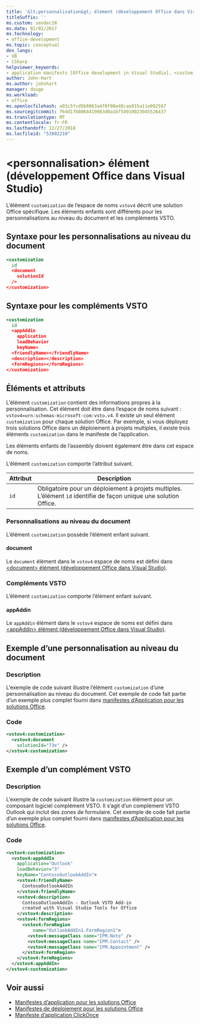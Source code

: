 ```yaml
---
title: '&lt;personnalisation&gt; élément (développement Office dans Visual Studio)'
titleSuffix: ''
ms.custom: seodec18
ms.date: 02/02/2017
ms.technology:
- office-development
ms.topic: conceptual
dev_langs:
- VB
- CSharp
helpviewer_keywords:
- application manifests [Office development in Visual Studio], <customization> element
author: John-Hart
ms.author: johnhart
manager: douge
ms.workload:
- office
ms.openlocfilehash: a93c5fcd5b8863a4f0f80e48caa915a11e092587
ms.sourcegitcommit: f6dd17b0864419083d0a1bf54910023045526437
ms.translationtype: MT
ms.contentlocale: fr-FR
ms.lasthandoff: 12/27/2018
ms.locfileid: "53802210"
---
```

# <a name="ltcustomizationgt-element-office-development-in-visual-studio"></a>&lt;personnalisation&gt; élément (développement Office dans Visual Studio)
  L’élément `customization` de l’espace de noms `vstov4` décrit une solution Office spécifique. Les éléments enfants sont différents pour les personnalisations au niveau du document et les compléments VSTO.

## <a name="syntax-for-document-level-customizations"></a>Syntaxe pour les personnalisations au niveau du document

```xml
<customization
  id
  <document
    solutionId
  />
</customization>
```

## <a name="syntax-for-vsto-add-ins"></a>Syntaxe pour les compléments VSTO

```xml
<customization
  id
  <appAddin
    application
    loadBehavior
    keyName>
  <friendlyName></friendlyName>
  <description></description>
  <formRegions></formRegions>
</customization>
```

## <a name="elements-and-attributes"></a>Éléments et attributs
 L’élément `customization` contient des informations propres à la personnalisation. Cet élément doit être dans l’espace de noms suivant : `vstov4=urn:schemas-microsoft-com:vsto.v4`. Il existe un seul élément `customization` pour chaque solution Office. Par exemple, si vous déployez trois solutions Office dans un déploiement à projets multiples, il existe trois éléments `customization` dans le manifeste de l’application.

 Les éléments enfants de l’assembly doivent également être dans cet espace de noms.

 L’élément `customization` comporte l’attribut suivant.

|Attribut|Description|
|---------------|-----------------|
|`id`|Obligatoire pour un déploiement à projets multiples. L’élément `id` identifie de façon unique une solution Office.|

### <a name="document-level-customizations"></a>Personnalisations au niveau du document
 L’élément `customization` possède l’élément enfant suivant.

#### <a name="document"></a>document
 Le `document` élément dans le `vstov4` espace de noms est défini dans [ &#60;document&#62; élément &#40;développement Office dans Visual Studio&#41;](../vsto/document-element-office-development-in-visual-studio.md).

### <a name="vsto-add-ins"></a>Compléments VSTO
 L’élément `customization` comporte l’élément enfant suivant.

#### <a name="appaddin"></a>appAddin
 Le `appAddin` élément dans le `vstov4` espace de noms est défini dans [ &#60;appAddin&#62; élément &#40;développement Office dans Visual Studio&#41;](../vsto/appaddin-element-office-development-in-visual-studio.md).

## <a name="example-of-a-document-level-customization"></a>Exemple d’une personnalisation au niveau du document

### <a name="description"></a>Description
 L’exemple de code suivant illustre l’élément `customization` d’une personnalisation au niveau du document. Cet exemple de code fait partie d’un exemple plus complet fourni dans [manifestes d’Application pour les solutions Office](../vsto/application-manifests-for-office-solutions.md).

### <a name="code"></a>Code

```xml
<vstov4:customization>
  <vstov4:document
    solutionId="73e" />
</vstov4:customization>
```

## <a name="example-of-a-vsto-add-in"></a>Exemple d’un complément VSTO

### <a name="description"></a>Description
 L’exemple de code suivant illustre la `customization` élément pour un composant logiciel complément VSTO. Il s’agit d’un complément VSTO Outlook qui inclut des zones de formulaire. Cet exemple de code fait partie d’un exemple plus complet fourni dans [manifestes d’Application pour les solutions Office](../vsto/application-manifests-for-office-solutions.md).

### <a name="code"></a>Code

```xml
<vstov4:customization>
  <vstov4:appAddIn
    application="Outlook"
    loadBehavior="3"
    keyName="ContosoOutlookAddIn">
    <vstov4:friendlyName>
      ContosoOutlookAddIn
    </vstov4:friendlyName>
    <vstov4:description>
      ContosoOutlookAddIn - Outlook VSTO Add-in
      created with Visual Studio Tools for Office
    </vstov4:description>
    <vstov4:formRegions>
      <vstov4:formRegion
          name="OutlookAddIn1.FormRegion1">
        <vstov4:messageClass name="IPM.Note" />
        <vstov4:messageClass name="IPM.Contact" />
        <vstov4:messageClass name="IPM.Appointment" />
      </vstov4:formRegion>
    </vstov4:formRegions>
  </vstov4:appAddIn>
</vstov4:customization>
```

## <a name="see-also"></a>Voir aussi

- [Manifestes d’application pour les solutions Office](../vsto/application-manifests-for-office-solutions.md)
- [Manifestes de déploiement pour les solutions Office](../vsto/deployment-manifests-for-office-solutions.md)
- [Manifeste d’application ClickOnce](../deployment/clickonce-application-manifest.md)